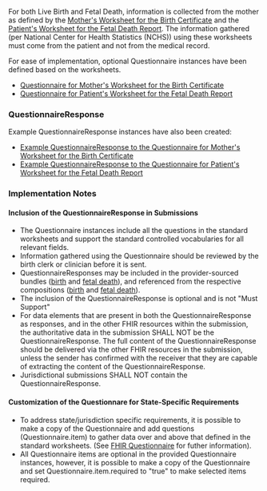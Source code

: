 For both Live Birth and Fetal Death, information is collected from the mother as defined by the [Mother's Worksheet for the Birth Certificate](https://www.cdc.gov/nchs/data/dvs/moms-worksheet-2016-508.pdf) and the [Patient's Worksheet for the Fetal Death Report](https://www.cdc.gov/nchs/data/dvs/fetal-death-mother-worksheet-english-2019-508.pdf). The information gathered (per National Center for Health Statistics (NCHS)) using these worksheets must come from the patient and not from the medical record.

For ease of implementation, optional Questionnaire instances have been defined based on the worksheets. 

* [Questionnaire for Mother's Worksheet for the Birth Certificate](Questionnaire-Questionnaire-mothers-live-birth.html)
* [Questionnaire for Patient's Worksheet for the Fetal Death Report](Questionnaire-Questionnaire-patients-fetal-death.html)

### QuestionnaireResponse

Example QuestionnaireResponse instances have also been created:

* [Example QuestionnaireResponse to the Questionnaire for Mother's Worksheet for the Birth Certificate](QuestionnaireResponse-QuestionnaireResponse-patients-fetal-death-carmen-lee.html)
* [Example QuestionnaireResponse to the Questionnaire for Patient's Worksheet for the Fetal Death Report](QuestionnaireResponse-QuestionnaireResponse-mothers-live-birth-jada-quinn.html)

### Implementation Notes
#### Inclusion of the QuestionnaireResponse in Submissions
* The Questionnaire instances include all the questions in the standard worksheets and support the standard controlled vocabularies for all relevant fields.
* Information gathered using the Questionnaire should be reviewed by the birth clerk or clinician before it is sent.
* QuestionnaireResponses may be included in the provider-sourced bundles ([birth](StructureDefinition-Bundle-document-birth-report.html) and [fetal death](StructureDefinition-Bundle-document-fetal-death-report.html)), and referenced from the respective compositions ([birth](StructureDefinition-Composition-provider-live-birth-report.html) and [fetal death](StructureDefinition-Composition-provider-fetal-death-report.html)). 
* The inclusion of the QuestionnaireResponse is optional and is not "Must Support"
* For data elements that are present in both the QuestionnaireResponse as responses, and in the other FHIR resources within the submission, the authoritative data in the submission SHALL NOT be the QuestionnaireResponse.  The full content of the QuestionnaireResponse should be delivered via the other FHIR resources in the submission, unless the sender has confirmed with the receiver that they are capable of extracting the content of the QuestionnaireResponse.
* Jurisdictional submissions SHALL NOT contain the QuestionnaireResponse.
#### Customization of the Questionnare for State-Specific Requirements
* To address state/jurisdiction specific requirements, it is possible to make a copy of the Questionnaire and add questions (Questionnaire.item) to gather data over and above that defined in the standard worksheets. (See [FHIR Questionnaire](https://www.hl7.org/fhir/questionnaire.html) for futher information).
* All Questionnaire items are optional in the provided Questionnaire instances, however, it is possible to make a copy of the Questionnaire and set Questionnaire.item.required to "true" to make selected items required.

